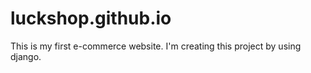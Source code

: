 # luckshop.github.io
This is my first e-commerce website. I'm creating this project by using django. 
